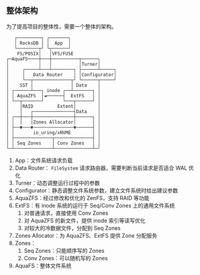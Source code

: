 ## 整体架构

为了提高项目的整体性，需要一个整体的架构。

```
   ┌─────────┐ ┌───────┐
   │ RocksDB │ │  App  │
   └────────┬┘ └┬──────┘
    FS/POSIX│   │VFS/FUSE
┌─AquaFS────┼───┼──────────┬──────┐
│           │   │          │Turner│
│     ┌─────┴───┴────────┐ ├──────┴─────┐
│     │   Data Router    │ │Configurator│
│     └──┬──────────────┬┘ └──────┬─────┘
│    SST │              │ Data    │
│ ┌──────┴───┐ inode ┌──┴───────┐ │
│ │ AquaZFS  │◄──────┤  ExtFS   │ │
│ └──┬───────┘       └───┬──────┘ │
│    │RAID         Extent│        │
│    │   ┌───────────────┤Data    │
│ ┌──┼───┼───────────────┼──────┐ │
│ │  │   │Zones Allocator│      │ │
│ ├──▼───▼───────────────▼──────┤ │
│ │       io_uring/xNVME        │ │
│ ├──────────────┬──────────────┤ │
│ │ Seq Zones    │ Conv Zones   │ │
└─┴──────────────┴──────────────┴─┘
```

1. App：文件系统请求负载
2. Data Router： `FileSystem` 请求路由器，需要判断当前请求是否适合 WAL 优化
3. Turner：动态调整运行过程中的参数
4. Configurator：静态调整文件系统参数，建立文件系统时给出建议参数
5. AquaZFS：经过修改和优化的 ZenFS，支持 RAID 等功能
6. ExtFS：有 inode 系统的运行于 Seq/Conv Zones 上的通用文件系统
   1. 对普通请求，直接使用 Conv Zones
   2. 对 AquaZFS 的新文件，提供 inode 索引等读写优化
   3. 对较大的冷数据文件，分配到 Seq Zones
7. Zones Allocator：为 AquaZFS、ExtFS 提供 Zone 分配服务
8. Zones：
   1. Seq Zones：只能顺序写的 Zones
   2. Conv Zones：可以随机写的 Zones
9. AquaFS：整体文件系统

